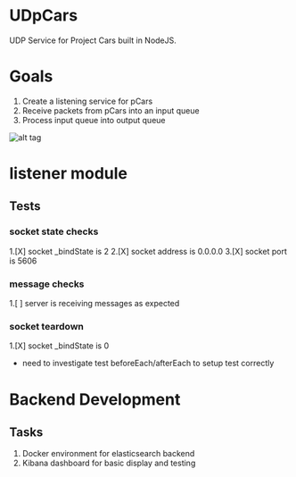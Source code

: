 # UDpCars

UDP Service for Project Cars built in NodeJS.

# Goals
1. Create a listening service for pCars
2. Receive packets from pCars into an input queue
3. Process input queue into output queue

![alt tag](https://raw.githubusercontent.com/philmillwee2/UDpCars/dev/doc/Pipeline.png)

# listener module
## Tests
### socket state checks
1.[X] socket _bindState is 2
2.[X] socket address is 0.0.0.0
3.[X] socket port is 5606

### message checks
1.[ ] server is receiving messages as expected

### socket teardown
1.[X] socket _bindState is 0
  * need to investigate test beforeEach/afterEach to setup test correctly

# Backend Development
## Tasks
1. Docker environment for elasticsearch backend
2. Kibana dashboard for basic display and testing
